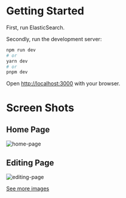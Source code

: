 # Getting Started

First, run ElasticSearch.

Secondly, run the development server:

```bash
npm run dev
# or
yarn dev
# or
pnpm dev
```

Open [http://localhost:3000](http://localhost:3000) with your browser.

# Screen Shots

## Home Page

![home-page](https://github.com/Vaduz/wings-wiki/assets/69694/e916ceba-6b80-477d-9fdd-86cbc219083d)

## Editing Page

![editing-page](https://github.com/Vaduz/wings-wiki/assets/69694/45c293cf-76f6-4b0e-9480-ffd0fcb8aeaf)

[See more images](https://github.com/Vaduz/wings-wiki/wiki/ScreenShots)
